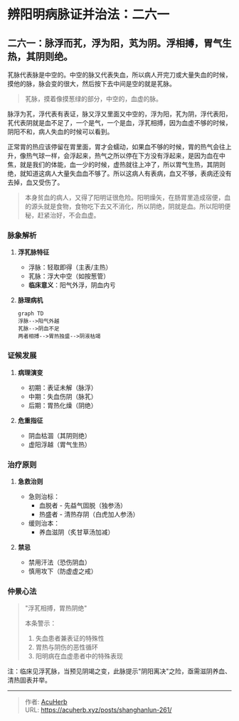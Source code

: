 # 辨阳明病脉证并治法：二六一


## 二六一：脉浮而芤，浮为阳，芄为阴。浮相搏，胃气生热，其阴则绝。

<!--more-->

芤脉代表脉是中空的。中空的脉又代表失血，所以病人开完刀或大量失血的时候，摸他的脉，脉会变的很大，然后按下去中间是空的就是芤脉。

> 芤脉，摸着像摸葱绿的部分，中空的，血虚的脉。

脉浮为芤，浮代表有表证，脉又浮又里面又中空的，浮为阳，芤为阴，浮代表阳，芤代表阴就是血不足了，一个是气，一个是血，浮芤相搏，因为血虚不够的时候，阴阳不和，病人失血的时候可以看到。

正常胃的热应该停留在胃里面，胃才会蠕动，如果血不够的时候，胃的热气会往上升，像热气球一样，会浮起来，热气之所以停在下方没有浮起来，是因为血在中焦，就是我们的体能，血一少的时候，虚热就往上冲了，所以胃气生热，其阴则绝，就知道这病人大量失血血不够了。所以这病人有表病，血又不够，表病还没有去掉，血又受伤了。

> 本身贫血的病人，又得了阳明证很危险。阳明燥矢，在肠胃里造成宿便，血的源头就是食物，食物吃下去又不消化，所以阴绝，阴就是血。所以阳明便秘，赶紧治好，不会血虚。

### 脉象解析
1. **浮芤脉特征**
   - 浮脉：轻取即得（主表/主热）
   - 芤脉：浮大中空（如按葱管）
   - **临床意义**：阳气外浮，阴血内亏

2. **脉理病机**
   ```mermaid
   graph TD
   浮脉-->阳气外越
   芤脉-->阴血不足
   两者相搏-->胃热独盛-->阴液枯竭
   ```

### 证候发展
1. **病理演变**
   - 初期：表证未解（脉浮）
   - 中期：失血伤阴（脉芤）
   - 后期：胃热化燥（阴绝）

2. **危重指征**
   - 阴血枯涸（其阴则绝）
   - 虚阳浮越（胃气生热）

### 治疗原则
1. **急救治则**
   - 急则治标：
     - 血脱者 - 先益气固脱（独参汤）
     - 热盛者 - 清热存阴（白虎加人参汤）
   - 缓则治本：
     - 养血滋阴（炙甘草汤加减）

2. **禁忌**
   - 禁用汗法（恐伤阴血）
   - 慎用攻下（防虚虚之戒）

### 仲景心法
> "浮芤相搏，胃热阴绝"
> 
> 本条警示：
> 1. 失血患者兼表证的特殊性
> 2. 胃热与阴伤的恶性循环
> 3. 阳明病在血虚患者中的特殊表现

注：临床见浮芤脉，当预见阴竭之变，此脉提示"阴阳离决"之险，亟需滋阴养血、清热固表并举。

---

> 作者: [AcuHerb](https://acuherb.xyz)  
> URL: https://acuherb.xyz/posts/shanghanlun-261/  

